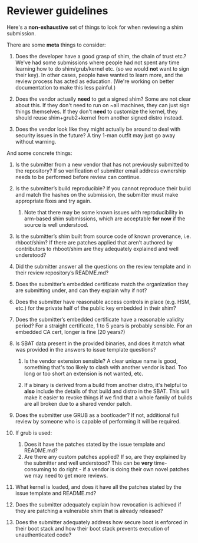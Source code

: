 # Reviewer guidelines

Here's a **non-exhaustive** set of things to look for when reviewing a
shim submission.

There are some **meta** things to consider:

1. Does the developer have a good grasp of shim, the chain of trust
   etc.? We've had some submissions where people had not spent any
   time learning how to do shim/grub/kernel etc. (so we would **not**
   want to sign their key). In other cases, people have wanted to
   learn more, and the review process has acted as education. (We're
   working on better documentation to make this less painful.)

1. Does the vendor actually **need** to get a signed shim? Some are
   not clear about this. If they don't need to run on ~all machines,
   they can just sign things themselves.  If they don't **need** to 
   customize the kernel, they should reuse shim+grub2+kernel from
   another signed distro instead.

1. Does the vendor look like they might actually be around to deal
   with security issues in the future? A tiny 1-man outfit may just go
   away without warning.

And some concrete things:

1. Is the submitter from a new vendor that has not previously
   submitted to the repository?  If so verification of submitter email
   address ownership needs to be performed before review can continue.

1. Is the submitter’s build reproducible?  If you cannot reproduce
   their build and match the hashes on the submission, the submitter
   must make appropriate fixes and try again.

   1. Note that there may be some known issues with reproducibility in
      arm-based shim submissions, which are acceptable **for now** if
      the source is well understood.

1. Is the submitter’s shim built from source code of known provenance, i.e. rhboot/shim?
   If there are patches applied that aren’t authored by contributors
   to rhboot/shim are they adequately explained and well understood?

1. Did the submitter answer all the questions on the review template
   and in their review repository’s README.md?

1. Does the submitter’s embedded certificate match the organization
   they are submitting under, and can they explain why if not?

1. Does the submitter have reasonable access controls in place
   (e.g. HSM, etc.)  for the private half of the public key embedded
   in their shim?

1. Does the submitter’s embedded certificate have a reasonable
   validity period? For a straight certificate, 1 to 5 years is
   probably sensible. For an embedded CA cert, longer is fine (20
   years?)

1. Is SBAT data present in the provided binaries, and does it match
   what was provided in the answers to issue template questions?

   1. Is the vendor extension sensible? A clear unique name is good,
      something that's too likely to clash with another vendor is
      bad. Too long or too short an extension is not wanted, etc.

   1. If a binary is derived from a build from another distro, it's
      helpful to **also** include the details of that build and distro
      in the SBAT. This will make it easier to revoke things if we
      find that a whole family of builds are all broken due to a
      shared vendor patch.

1. Does the submitter use GRUB as a bootloader?  If not, additional
   full review by someone who is capable of performing it will be
   required.

1. If grub is used:
   1. Does it have the patches stated by the issue template and README.md?
   2. Are there any custom patches applied?  If so, are they explained
      by the submitter and well understood? This can be **very**
      time-consuming to do right - if a vendor is doing their own
      novel patches we may need to get more reviews.

1. What kernel is loaded, and does it have all the patches stated by
   the issue template and README.md?

1. Does the submitter adequately explain how revocation is achieved if
   they are patching a vulnerable shim that is already released?

1. Does the submitter adequately address how secure boot is enforced
   in their boot stack and how their boot stack prevents execution of
   unauthenticated code?
